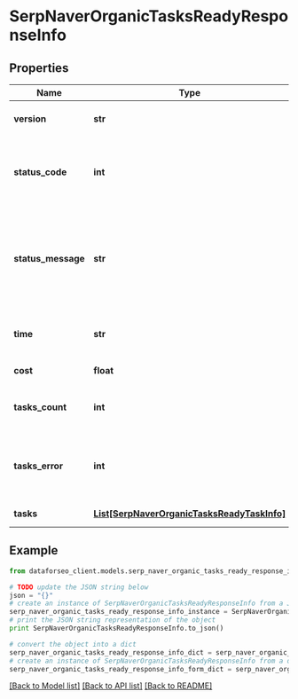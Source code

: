 # SerpNaverOrganicTasksReadyResponseInfo


## Properties

Name | Type | Description | Notes
------------ | ------------- | ------------- | -------------
**version** | **str** | the current version of the API | [optional] 
**status_code** | **int** | general status code you can find the full list of the response codes here | [optional] 
**status_message** | **str** | general informational message you can find the full list of general informational messages here | [optional] 
**time** | **str** | total execution time, seconds | [optional] 
**cost** | **float** | total tasks cost, USD | [optional] 
**tasks_count** | **int** | the number of tasks in the tasks array | [optional] 
**tasks_error** | **int** | the number of tasks in the tasks array returned with an error | [optional] 
**tasks** | [**List[SerpNaverOrganicTasksReadyTaskInfo]**](SerpNaverOrganicTasksReadyTaskInfo.md) | array of tasks | [optional] 

## Example

```python
from dataforseo_client.models.serp_naver_organic_tasks_ready_response_info import SerpNaverOrganicTasksReadyResponseInfo

# TODO update the JSON string below
json = "{}"
# create an instance of SerpNaverOrganicTasksReadyResponseInfo from a JSON string
serp_naver_organic_tasks_ready_response_info_instance = SerpNaverOrganicTasksReadyResponseInfo.from_json(json)
# print the JSON string representation of the object
print SerpNaverOrganicTasksReadyResponseInfo.to_json()

# convert the object into a dict
serp_naver_organic_tasks_ready_response_info_dict = serp_naver_organic_tasks_ready_response_info_instance.to_dict()
# create an instance of SerpNaverOrganicTasksReadyResponseInfo from a dict
serp_naver_organic_tasks_ready_response_info_form_dict = serp_naver_organic_tasks_ready_response_info.from_dict(serp_naver_organic_tasks_ready_response_info_dict)
```
[[Back to Model list]](../README.md#documentation-for-models) [[Back to API list]](../README.md#documentation-for-api-endpoints) [[Back to README]](../README.md)


